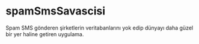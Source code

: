 # spamSmsSavascisi
Spam SMS gönderen şirketlerin veritabanlarını yok edip dünyayı daha güzel bir yer haline getiren uygulama.
